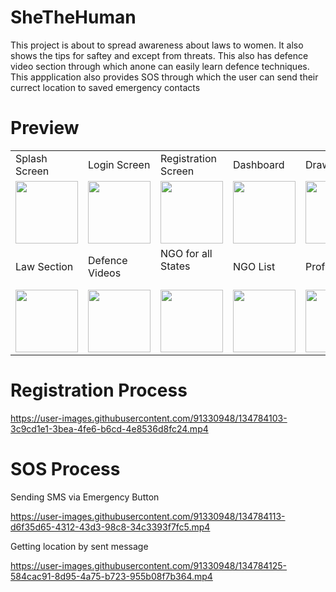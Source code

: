 # SheTheHuman
This project is about to spread awareness about laws to women. It also shows the tips for saftey and except from threats. This also has defence video section through which anone can easily learn defence techniques. This appplication also provides SOS through which the user can send their currect location to saved emergency contacts

# Preview
<p align="center">
  <table>
    <tr>
      <td>Splash Screen</td>
      <td>Login Screen</td>
      <td>Registration Screen</td>
      <td>Dashboard</td>
      <td>Drawer</td>
      <td>Survey</td>
      <td>Safety Tips</td>
      <td>Escape Tips</td>
    </tr>
    <tr>
      <td align="center"><img src="https://user-images.githubusercontent.com/91330948/134781878-1dc9083d-e686-4b85-9bb5-01020e8af6d6.jpg" width="100"></td>
      <td align="center"><img src="https://user-images.githubusercontent.com/91330948/134782313-996b5fd5-7238-41c3-b84d-9e5e074e83fa.jpg" width="100"></td>
      <td align="center"><img src="https://user-images.githubusercontent.com/91330948/134782321-82e62ad6-a5d8-49d9-a3e7-9673d6e87fe4.jpg" width="100"></td>
      <td align="center"><img src="https://user-images.githubusercontent.com/91330948/134782335-7ce2a279-f7d7-46d6-8a3a-0d7cc6c72d87.jpg" width="100"></td>
      <td align="center"><img src="https://user-images.githubusercontent.com/91330948/134782911-dbff9e24-9d2f-436c-b789-afbe87b88ed1.jpg" width="100"></td>
      <td align="center"><img src="https://user-images.githubusercontent.com/91330948/134783943-ed7afe9c-54cb-4d4c-9c1c-07a328eb94a3.jpg" width="100"></td>
      <td align="center"><img src="https://user-images.githubusercontent.com/91330948/134783962-dcd8ec63-0bba-4450-9778-7fa9db3793fd.jpg" width="100"></td>
      <td align="center"><img src="https://user-images.githubusercontent.com/91330948/134783964-d47196cd-f374-4ad8-8b82-f3cf9ca55c23.jpg" width="100"></td>
    </tr>
    <tr>
      <td>Law Section</td>
      <td>Defence Videos</td>
      <td>NGO for all States<h4></td>
      <td>NGO List</td>
      <td>Profile</td>
      <td>Chat Forum</td>
      <td>Comment Section</td>
    </tr>
    <tr>
      <td align="center"><img src="https://user-images.githubusercontent.com/91330948/134783945-775aae07-9e59-4a37-ba62-f14b1e283920.jpg" width="100"></td>
      <td align="center"><img src="https://user-images.githubusercontent.com/91330948/134783971-77436685-1e6d-4f45-b6be-92d3fbb2225c.jpg" width="100"></td>
      <td align="center"><img src="https://user-images.githubusercontent.com/91330948/134783975-c870f743-e714-48a1-a3ac-84e6212fb1fb.jpg" width="100"></td>
      <td align="center"><img src="https://user-images.githubusercontent.com/91330948/134783977-c608dac2-d065-4525-b56b-f3c96628f997.jpg" width="100"></td>
      <td align="center"><img src="https://user-images.githubusercontent.com/91330948/134782928-aecf80a3-a744-4623-b12c-55fcfd481b6c.jpg" width="100"></td>
    </tr>
    </table>
</p>

# Registration Process

https://user-images.githubusercontent.com/91330948/134784103-3c9cd1e1-3bea-4fe6-b6cd-4e8536d8fc24.mp4

# SOS Process

Sending SMS via Emergency Button

https://user-images.githubusercontent.com/91330948/134784113-d6f35d65-4312-43d3-98c8-34c3393f7fc5.mp4

Getting location by sent message

https://user-images.githubusercontent.com/91330948/134784125-584cac91-8d95-4a75-b723-955b08f7b364.mp4

